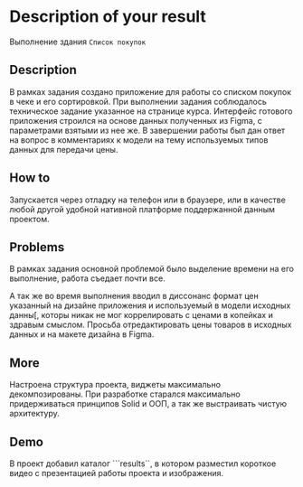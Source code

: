 # Description of your result

Выполнение здания ```Список покупок``` 

## Description

В рамках задания создано приложение для работы со списком покупок в чеке и его сортировкой.
При выполнении задания соблюдалось техническое задание указанное на странице курса.
Интерфейс готового приложения строился на основе данных полученных из Figma, с параметрами взятыми из нее же.
В завершении работы был дан ответ на вопрос в комментариях к модели на тему используемых типов данных для передачи цены.

## How to

Запускается через отладку на телефон или в браузере, или в качестве любой другой удобной нативной платформе поддержанной 
данным проектом.

## Problems

В рамках задания основной проблемой было выделение времени на его выполнение, работа съедает почти все.

А так же во время выполнения вводил в диссонанс формат цен указанный на дизайне приложения и используемый в модели 
исходных данны[, которы никак не мог коррелировать с ценами в копейках и здравым смыслом. Просьба отредактировать цены 
товаров в исходных данных и на макете дизайна в Figma.


## More

Настроена структура проекта, виджеты максимально декомпозированы.
При разработке старался максимально придерживаться принципов Solid и ООП, а так же выстраивать чистую архитектуру.

## Demo

В проект добавил каталог ```results``, в котором разместил короткое видео с презентацией работы проекта и
изображения.
